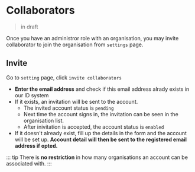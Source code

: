 # Collaborators
> in draft

Once you have an administror role with an organisation, you may invite collaborator to join the organisation from `settings` page.


## Invite 
Go to `setting` page, click `invite collaborators`

* **Enter the email address** and check if this email address alrady exists in our ID system
* If it exists, an invitation will be sent to the account.
    * The invited account status is `pending`
    * Next time the account signs in, the invitation can be seen in the organisation list.
    * After inivitation is accepted, the account status is `enabled`
* If it doesn't already exist, fill up the details in the form and the account will be set up. **Account detail will then be sent to the registered email address if opted.**


::: tip
There is **no restriction** in how many organisations an account can be associated with. 
:::

